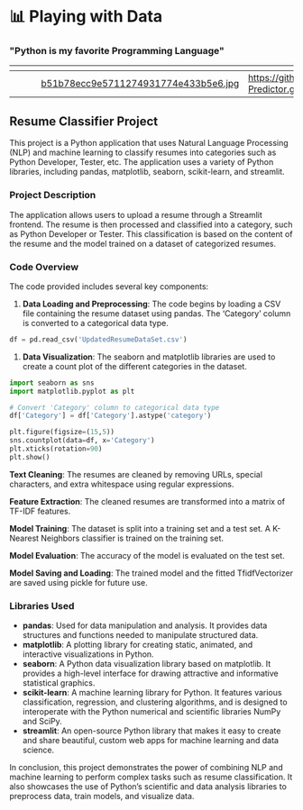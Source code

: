 # 📊 Playing with Data

### "Python is my favorite Programming Language"

<table data-view="cards"><thead><tr><th></th><th></th><th></th><th data-hidden data-card-cover data-type="files"></th><th data-hidden data-card-target data-type="content-ref"></th></tr></thead><tbody><tr><td></td><td></td><td></td><td><a href=".gitbook/assets/b51b78ecc9e5711274931774e433b5e6.jpg">b51b78ecc9e5711274931774e433b5e6.jpg</a></td><td><a href="https://github.com/Dexter829/Resume-Predictor.git">https://github.com/Dexter829/Resume-Predictor.git</a></td></tr></tbody></table>

##

## Resume Classifier Project

This project is a Python application that uses Natural Language Processing (NLP) and machine learning to classify resumes into categories such as Python Developer, Tester, etc. The application uses a variety of Python libraries, including pandas, matplotlib, seaborn, scikit-learn, and streamlit.

### Project Description

The application allows users to upload a resume through a Streamlit frontend. The resume is then processed and classified into a category, such as Python Developer or Tester. This classification is based on the content of the resume and the model trained on a dataset of categorized resumes.

### Code Overview

The code provided includes several key components:

1. **Data Loading and Preprocessing**: The code begins by loading a CSV file containing the resume dataset using pandas. The ‘Category’ column is converted to a categorical data type.

```python
df = pd.read_csv('UpdatedResumeDataSet.csv')
```

1. **Data Visualization**: The seaborn and matplotlib libraries are used to create a count plot of the different categories in the dataset.

```python
import seaborn as sns
import matplotlib.pyplot as plt

# Convert 'Category' column to categorical data type
df['Category'] = df['Category'].astype('category')

plt.figure(figsize=(15,5))
sns.countplot(data=df, x='Category')
plt.xticks(rotation=90)
plt.show()
```

**Text Cleaning**: The resumes are cleaned by removing URLs, special characters, and extra whitespace using regular expressions.

**Feature Extraction**: The cleaned resumes are transformed into a matrix of TF-IDF features.

**Model Training**: The dataset is split into a training set and a test set. A K-Nearest Neighbors classifier is trained on the training set.

**Model Evaluation**: The accuracy of the model is evaluated on the test set.

**Model Saving and Loading**: The trained model and the fitted TfidfVectorizer are saved using pickle for future use.

### Libraries Used

* **pandas**: Used for data manipulation and analysis. It provides data structures and functions needed to manipulate structured data.
* **matplotlib**: A plotting library for creating static, animated, and interactive visualizations in Python.
* **seaborn**: A Python data visualization library based on matplotlib. It provides a high-level interface for drawing attractive and informative statistical graphics.
* **scikit-learn**: A machine learning library for Python. It features various classification, regression, and clustering algorithms, and is designed to interoperate with the Python numerical and scientific libraries NumPy and SciPy.
* **streamlit**: An open-source Python library that makes it easy to create and share beautiful, custom web apps for machine learning and data science.

In conclusion, this project demonstrates the power of combining NLP and machine learning to perform complex tasks such as resume classification. It also showcases the use of Python’s scientific and data analysis libraries to preprocess data, train models, and visualize data.
